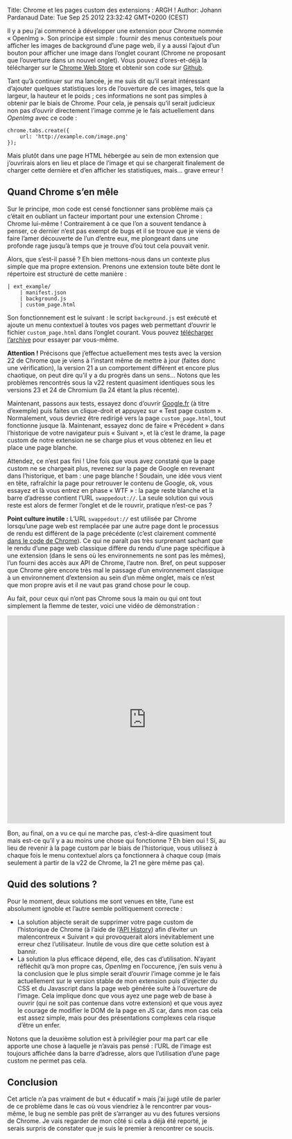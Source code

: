 Title: Chrome et les pages custom des extensions : ARGH !
Author: Johann Pardanaud
Date: Tue Sep 25 2012 23:32:42 GMT+0200 (CEST)

Il y a peu j’ai commencé à développer une extension pour Chrome nommée « OpenImg ». Son principe est simple : fournir des menus contextuels pour afficher les images de background d’une page web, il y a aussi l’ajout d’un bouton pour afficher une image dans l’onglet courant (Chrome ne proposant que l’ouverture dans un nouvel onglet). Vous pouvez d’ores-et-déjà la télécharger sur le [Chrome Web Store][] et obtenir son code sur [Github][].

Tant qu’à continuer sur ma lancée, je me suis dit qu’il serait intéressant d’ajouter quelques statistiques lors de l’ouverture de ces images, tels que la largeur, la hauteur et le poids ; ces informations ne sont pas simples à obtenir par le biais de Chrome. Pour cela, je pensais qu’il serait judicieux non pas d’ouvrir directement l’image comme je le fais actuellement dans  _OpenImg_ avec ce code :

	chrome.tabs.create({
	    url: 'http://example.com/image.png'
	});

Mais plutôt dans une page HTML hébergée au sein de mon extension que j’ouvrirais alors en lieu et place de l’image et qui se chargerait finalement de charger cette dernière et d’en afficher les statistiques, mais... grave erreur !

## Quand Chrome s’en mêle

Sur le principe, mon code est censé fonctionner sans problème mais ça c’était en oubliant un facteur important pour une extension Chrome : Chrome lui-même ! Contrairement à ce que l’on a souvent tendance à penser, ce dernier n’est pas exempt de bugs et il se trouve que je viens de faire l’amer découverte de l’un d’entre eux, me plongeant dans une profonde rage jusqu’à temps que je trouve d’où tout cela pouvait venir.

Alors, que s’est-il passé ? Eh bien mettons-nous dans un contexte plus simple que ma propre extension. Prenons une extension toute bête dont le répertoire est structuré de cette manière :

	| ext_example/
	    | manifest.json
	    | background.js
	    | custom_page.html

Son fonctionnement est le suivant : le script `background.js` est exécuté et ajoute un menu contextuel à toutes vos pages web permettant d’ouvrir le fichier `custom_page.html` dans l’onglet courant. Vous pouvez [télécharger l’archive][] pour essayer par vous-même.

__Attention !__ Précisons que j’effectue actuellement mes tests avec la version 22 de Chrome que je viens à l’instant même de mettre à jour (faites donc une vérification), la version 21 a un comportement différent et encore plus chaotique, on peut dire qu’il y a du progrès dans un sens... Notons que les problèmes rencontrés sous la v22 restent quasiment identiques sous les versions 23 et 24 de Chromium (la 24 étant la plus récente).

Maintenant, passons aux tests, essayez donc d’ouvrir [Google.fr][] (à titre d’exemple) puis faites un clique-droit et appuyez sur « Test page custom ». Normalement, vous devriez être redirigé vers la page `custom_page.html`, tout fonctionne jusque là. Maintenant, essayez donc de faire « Précédent » dans l’historique de votre navigateur puis « Suivant », et là c’est le drame, la page custom de notre extension ne se charge plus et vous obtenez en lieu et place une page blanche.

Attendez, ce n’est pas fini ! Une fois que vous avez constaté que la page custom ne se chargeait plus, revenez sur la page de Google en revenant dans l’historique, et bam : une page blanche ! Soudain, une idée vous vient en tête, rafraîchir la page pour retrouver le contenu de Google, ok, vous essayez et là vous entrez en phase « WTF » : la page reste blanche et la barre d’adresse contient l’URL `swappedout://`. La seule solution qui vous reste est alors de fermer l’onglet et de le rouvrir, pratique n’est-ce pas ?

__Point culture inutile :__ L’URL `swappedout://` est utilisée par Chrome lorsqu’une page web est remplacée par une autre page dont le processus de rendu est différent de la page précédente (c’est clairement commenté [dans le code de Chrome][]). Ce qui ne paraît pas très surprenant sachant que le rendu d’une page web classique diffère du rendu d’une page spécifique à une extension (dans le sens où les environnements ne sont pas les mêmes), l’un fourni des accès aux API de Chrome, l’autre non. Bref, on peut supposer que Chrome gère encore très mal le passage d’un environnement classique à un environnement d’extension au sein d’un même onglet, mais ce n’est que mon propre avis et il ne vaut pas grand chose pour le coup.

Au fait, pour ceux qui n’ont pas Chrome sous la main ou qui ont tout simplement la flemme de tester, voici une vidéo de démonstration :

<div class="iframe-centered">
<iframe width="640" height="480" src="http://www.youtube.com/embed/DyyIYDLidaY?rel=0" frameborder="0" allowfullscreen></iframe>
</div>

Bon, au final, on a vu ce qui ne marche pas, c’est-à-dire quasiment tout mais est-ce qu’il y a au moins une chose qui fonctionne ? Eh bien oui ! Si, au lieu de revenir à la page custom par le biais de l’historique, vous utilisez à chaque fois le menu contextuel alors ça fonctionnera à chaque coup (mais seulement à partir de la v22 de Chrome, la 21 ne gère même pas ça).

## Quid des solutions ?

Pour le moment, deux solutions me sont venues en tête, l’une est absolument ignoble et l’autre semble politiquement correcte :

* La solution abjecte serait de supprimer votre page custom de l’historique de Chrome (à l’aide de l’[API History][]) afin d’éviter un malencontreux « Suivant » qui provoquerait alors inévitablement une erreur chez l’utilisateur. Inutile de vous dire que cette solution est à bannir.
* La solution la plus efficace dépend, elle, des cas d’utilisation. N’ayant réfléchit qu’à mon propre cas, _OpenImg_ en l’occurence, j’en suis venu à la conclusion que le plus simple serait d’ouvrir l’image comme je le fais actuellement sur le version stable de mon extension puis d’injecter du CSS et du Javascript dans la page web générée suite à l’ouverture de l’image. Cela implique donc que vous ayez une page web de base à ouvrir (qui ne soit pas contenue dans votre extension) et que vous ayez le courage de modifier le DOM de la page en JS car, dans mon cas cela est assez simple, mais pour des présentations complexes cela risque d’être un enfer.

Notons que la deuxième solution est à privilégier pour ma part car elle apporte une chose à laquelle je n’avais pas pensé : l’URL de l’image est toujours affichée dans la barre d’adresse, alors que l’utilisation d’une page custom ne permet pas cela.

## Conclusion

Cet article n’a pas vraiment de but « éducatif » mais j’ai jugé utile de parler de ce problème dans le cas où vous viendriez à le rencontrer par vous-même, le bug ne semble pas prêt de s’arranger au vu des futures versions de Chrome. Je vais regarder de mon côté si cela a déjà été reporté, je serais surpris de constater que je suis le premier à rencontrer ce soucis.

[Github]: https://github.com/Nesk/OpenImg
[Chrome Web Store]: https://chrome.google.com/webstore/detail/fioijbjjojnlpnlkfjnnheedakekdgcb
[télécharger l’archive]: chrome-et-les-pages-custom-des-extensions-argh/ext_example.zip
[Google.fr]: http://www.google.fr/
[dans le code de Chrome]: http://src.chromium.org/svn/trunk/src/content/public/common/url_constants.cc
[API History]: http://diveintohtml5.info/history.html